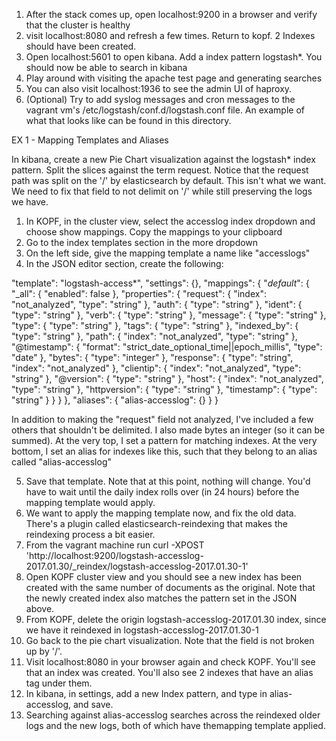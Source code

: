 1.  After the stack comes up, open localhost:9200 in a browser and verify that the cluster is healthy
2.  visit localhost:8080 and refresh a few times.  Return to kopf.  2 Indexes should have been created.
3.  Open localhost:5601 to open kibana.  Add a index pattern logstash*.  You should now be able to search in kibana
4.  Play around with visiting the apache test page and generating searches
5.  You can also visit localhost:1936 to see the admin UI of haproxy.
6.  (Optional) Try to add syslog messages and cron messages to the vagrant vm's /etc/logstash/conf.d/logstash.conf file.  An example of what that looks like can be found in this directory.  

EX 1 - Mapping Templates and Aliases

In kibana, create a new Pie Chart visualization against the logstash* index pattern.  Split the slices against the term request.  Notice that the request path was split on the '/' by elasticsearch by default.  This isn't what we want.
We need to fix that field to not delimit on '/' while still preserving the logs we have.

1.  In KOPF, in the cluster view, select the accesslog index dropdown and choose show mappings.  Copy the mappings to your clipboard
2.  Go to the index templates section in the more dropdown
3.  On the left side, give the mapping template a name like "accesslogs"
4.  In the JSON editor section, create the following:

  "template": "logstash-access*",
  "settings": {},
  "mappings": {
    "_default_": {
      "_all": {
        "enabled": false
      },
      "properties": {
        "request": {
          "index": "not_analyzed",
          "type": "string"
        },
        "auth": {
          "type": "string"
        },
        "ident": {
          "type": "string"
        },
        "verb": {
          "type": "string"
        },
        "message": {
          "type": "string"
        },
        "type": {
          "type": "string"
        },
        "tags": {
          "type": "string"
        },
        "indexed_by": {
          "type": "string"
        },
        "path": {
          "index": "not_analyzed",
          "type": "string"
        },
        "@timestamp": {
          "format": "strict_date_optional_time||epoch_millis",
          "type": "date"
        },
        "bytes": {
          "type": "integer"
        },
        "response": {
          "type": "string",
          "index": "not_analyzed"
        },
        "clientip": {
          "index": "not_analyzed",
          "type": "string"
        },
        "@version": {
          "type": "string"
        },
        "host": {
          "index": "not_analyzed",
          "type": "string"
        },
        "httpversion": {
          "type": "string"
        },
        "timestamp": {
          "type": "string"
        }
      }
    }
  },
  "aliases": {
    "alias-accesslog": {}
  }
}

  In addition to making the "request" field not analyzed, I've included a few others that shouldn't be delimited. I also made bytes an integer (so it can be summed).  At the very top, I set a pattern for matching indexes.  At the very bottom, I set an alias for indexes like this, such that they belong to an alias called "alias-accesslog"

5.  Save that template.  Note that at this point, nothing will change.  You'd have to wait until the daily index rolls over (in 24 hours) before the mapping template would apply.
6.  We want to apply the mapping template now, and fix the old data.  There's a plugin called elasticsearch-reindexing that makes the reindexing process a bit easier.
7.  From the vagrant machine run curl -XPOST 'http://localhost:9200/logstash-accesslog-2017.01.30/_reindex/logstash-accesslog-2017.01.30-1' 
8.  Open KOPF cluster view and you should see a new index has been created with the same number of documents as the original.  Note that the newly created index also matches the pattern set in the JSON above.
9.  From KOPF, delete the origin logstash-accesslog-2017.01.30 index, since we have it reindexed in logstash-accesslog-2017.01.30-1
10. Go back to the pie chart visualization.  Note that the field is not broken up by '/'.
11. Visit localhost:8080 in your browser again and check KOPF.  You'll see that an index was created.  You'll also see 2 indexes that have an alias tag under them.
12. In kibana, in settings, add a new Index pattern, and type in alias-accesslog, and save.
13. Searching against alias-accesslog searches across the reindexed older logs and the new logs, both of which have themapping template applied.

